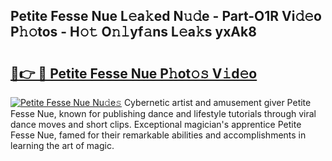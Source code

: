 ## Petite Fesse Nue L𝚎a𝚔ed N𝚞𝚍e - Part-O1R Vi𝚍𝚎o P𝚑𝚘tos - H𝚘𝚝 O𝚗𝚕yf𝚊ns L𝚎a𝚔s yxAk8

# <h2><a href="http://kfa9nm.oniu.top/?m=Petite+Fesse+Nue">🔗👉 🔴 Petite Fesse Nue P𝚑ot𝚘𝚜 V𝚒d𝚎o</a></h2>

[![Petite Fesse Nue Nu𝚍e𝚜](https://i.imgur.com/0qMVB7G.gif)](http://kfa9nm.oniu.top/?m=Petite+Fesse+Nue)
Cybernetic artist and amusement giver Petite Fesse Nue, known for publishing dance and lifestyle tutorials through viral dance moves and short clips. Exceptional magician's apprentice Petite Fesse Nue, famed for their remarkable abilities and accomplishments in learning the art of magic.  
